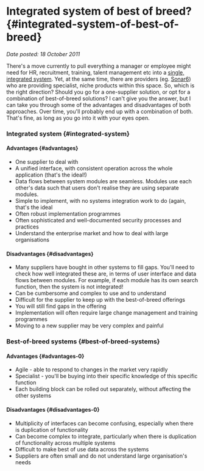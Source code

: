 # Integrated system of best of breed? {#integrated-system-of-best-of-breed}

_Date posted: 18 October 2011_

There's a move currently to pull everything a manager or employee might need for HR, recruitment, training, talent management etc into a [single, integrated system](http://www.bersin.com/blog/post/2011/10/Elephants-of-HR-Software-Enter-the-Talent-Management-Market.aspx). Yet, at the same time, there are providers (eg. [Sonar6](http://www.sonar6.com/)) who are providing specialist, niche products within this space. So, which is the right direction? Should you go for a one-supplier solution, or opt for a combination of best-of-breed solutions? I can't give you the answer, but I can take you through some of the advantages and disadvantages of both approaches. Over time, you'll probably end up with a combination of both. That's fine, as long as you go into it with your eyes open.

### Integrated system {#integrated-system}

#### Advantages {#advantages}

*   One supplier to deal with
*   A unified interface, with consistent operation across the whole application (that's the ideal!)
*   Data flows between system modules are seamless. Modules use each other's data such that users don't realise they are using separate modules.
*   Simple to implement, with no systems integration work to do (again, that's the ideal
*   Often robust implementation programmes
*   Often sophisticated and well-documented security processes and practices
*   Understand the enterprise market and how to deal with large organisations

#### Disadvantages {#disadvantages}

*   Many suppliers have bought in other systems to fill gaps. You'll need to check how well integrated these are, in terms of user interface and data flows between modules. For example, if each module has its own search function, then the system is not integrated!
*   Can be cumbersome and complex to use and to understand
*   Difficult for the supplier to keep up with the best-of-breed offerings
*   You will still find gaps in the offering
*   Implementation will often require large change management and training programmes
*   Moving to a new supplier may be very complex and painful

### Best-of-breed systems {#best-of-breed-systems}

#### Advantages {#advantages-0}

*   Agile - able to respond to changes in the market very rapidly
*   Specialist - you'll be buying into their specific knowledge of this specific function
*   Each building block can be rolled out separately, without affecting the other systems

#### Disadvantages {#disadvantages-0}

*   Multiplicity of interfaces can become confusing, especially when there is duplication of functionality
*   Can become complex to integrate, particularly when there is duplication of functionality across multiple systems
*   Difficult to make best of use data across the systems
*   Suppliers are often small and do not understand large organisation's needs